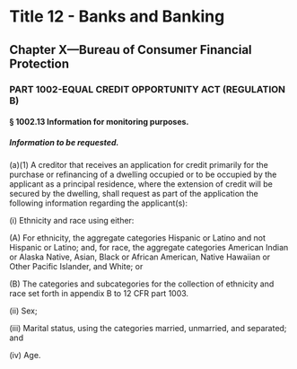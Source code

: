 
# Title 12 - Banks and Banking
## Chapter X—Bureau of Consumer Financial Protection
### PART 1002-EQUAL CREDIT OPPORTUNITY ACT (REGULATION B)
#### § 1002.13 Information for monitoring purposes.
##### Information to be requested.

(a)(1) A creditor that receives an application for credit primarily for the purchase or refinancing of a dwelling occupied or to be occupied by the applicant as a principal residence, where the extension of credit will be secured by the dwelling, shall request as part of the application the following information regarding the applicant(s):

(i) Ethnicity and race using either:

(A) For ethnicity, the aggregate categories Hispanic or Latino and not Hispanic or Latino; and, for race, the aggregate categories American Indian or Alaska Native, Asian, Black or African American, Native Hawaiian or Other Pacific Islander, and White; or

(B) The categories and subcategories for the collection of ethnicity and race set forth in appendix B to 12 CFR part 1003.

(ii) Sex;

(iii) Marital status, using the categories married, unmarried, and separated; and

(iv) Age.
